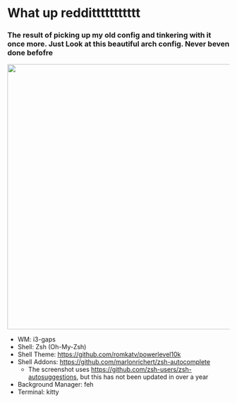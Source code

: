 # What up reddittttttttttt
### The result of picking up my old config and tinkering with it once more. Just Look at this beautiful arch config. Never beven done befofre
<img src="https://github.com/heyitsalicia/i3-Config/blob/main/preview/AAHH.png" width="600"><br>
- WM: i3-gaps
- Shell: Zsh (Oh-My-Zsh)
- Shell Theme: https://github.com/romkatv/powerlevel10k
- Shell Addons: https://github.com/marlonrichert/zsh-autocomplete
  - The screenshot uses https://github.com/zsh-users/zsh-autosuggestions, but this has not been updated in over a year
- Background Manager: feh
- Terminal: kitty
